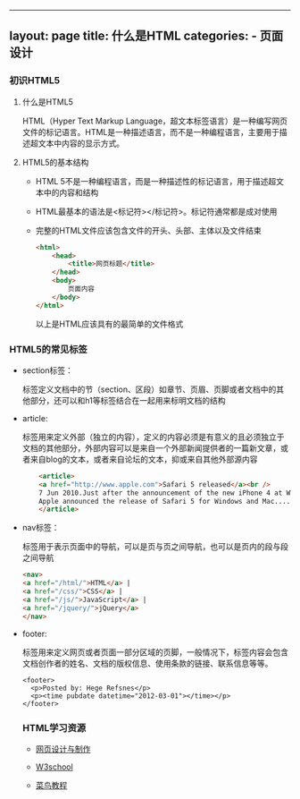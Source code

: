 <!--
 * @Author: error: git config user.name && git config user.email & please set dead value or install git
 * @Date: 2022-12-18 13:29:26
 * @LastEditors: error: git config user.name && git config user.email & please set dead value or install git
 * @LastEditTime: 2022-12-18 13:37:16
 * @FilePath: \filec:\Users\guhen\Desktop\jekyll-resume\_posts\2022-12-17_网页设计与制作.md
 * @Description: 这是默认设置,请设置`customMade`, 打开koroFileHeader查看配置 进行设置: https://github.com/OBKoro1/koro1FileHeader/wiki/%E9%85%8D%E7%BD%AE
-->
---
layout: page
title: 什么是HTML
categories: 
     - 页面设计
---


### 初识HTML5

1. 什么是HTML5

   HTML（Hyper Text Markup Language，超文本标签语言）是一种编写网页文件的标记语言。HTML是一种描述语言，而不是一种编程语言，主要用于描述超文本中内容的显示方式。

   

2. HTML5的基本结构

   * HTML 5不是一种编程语言，而是一种描述性的标记语言，用于描述超文本中的内容和结构

   * HTML最基本的语法是<标记符></标记符>。标记符通常都是成对使用

   * 完整的HTML文件应该包含文件的开头、头部、主体以及文件结束

     ```html
     <html>
         <head>
             <title>网页标题</title>
         </head>
         <body>
             页面内容
         </body>
     </html>
     ```

     以上是HTML应该具有的最简单的文件格式

### HTML5的常见标签

* section标签：<section>标签定义文档中的节（section、区段）如章节、页眉、页脚或者文档中的其他部分，还可以和h1等标签结合在一起用来标明文档的结构

* article: <article>标签用来定义外部（独立的内容），定义的内容必须是有意义的且必须独立于文档的其他部分，外部内容可以是来自一个外部新闻提供者的一篇新文章，或者来自blog的文本，或者来自论坛的文本，抑或来自其他外部源内容

  ```html
      <article>
      <a href="http://www.apple.com">Safari 5 released</a><br />
      7 Jun 2010.Just after the announcement of the new iPhone 4 at WWDC,
      Apple announced the release of Safari 5 for Windows and Mac......
      </article>
  ```

* nav标签：<nav>标签用于表示页面中的导航，可以是页与页之间导航，也可以是页内的段与段之间导航

  ```html
  <nav> 
  <a href="/html/">HTML</a> | 
  <a href="/css/">CSS</a> | 
  <a href="/js/">JavaScript</a> | 
  <a href="/jquery/">jQuery</a>
  </nav>
  ```

  

* footer: <footer>标签用来定义网页或者页面一部分区域的页脚，一般情况下，标签内容会包含文档创作者的姓名、文档的版权信息、使用条款的链接、联系信息等等。

  ```
  <footer>
    <p>Posted by: Hege Refsnes</p>
    <p><time pubdate datetime="2012-03-01"></time></p>
  </footer>
  ```

  ### HTML学习资源

  * [网页设计与制作](https://weread.qq.com/web/bookDetail/183322f0715a38ed183b479)

  * [W3school](https://www.w3school.com.cn/h.asp)

  * [菜鸟教程](https://www.runoob.com/html/html-tutorial.html)

    
    
    

